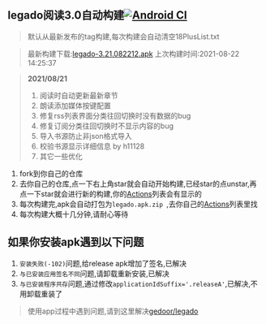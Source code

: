 ## legado阅读3.0自动构建[![Android CI](https://github.com/10bits/gedoor-Build/workflows/Android%20CI/badge.svg)](https://github.com/10bits/gedoor-Build/actions)

> 默认从最新发布的tag构建,每次构建会自动清空18PlusList.txt

> 最新构建下载:[legado-3.21.082212.apk](https://github.com/rainard/gedoor-Build/releases/download/legado-3.21.082212/legado-3.21.082212.apk) 上次构建时间:2021-08-22 14:25:37
<!--start-->
> **2021/08/21**
> 
> 1. 阅读时自动更新最新章节
> 2. 朗读添加媒体按键配置
> 3. 修复rss列表界面分类往回切换时没有数据的bug
> 4. 修复订阅分类往回切换时不显示内容的bug
> 5. 导入书源防止非json格式导入
> 6. 校验书源显示详细信息 by h11128
> 7. 其它一些优化
<!--end-->
  
1. fork到你自己的仓库
2. 去你自己的仓库,点一下右上角star就会自动开始构建,已经star的点unstar,再点一下star就会进行新的构建,你的[Actions](https://github.com/10bits/gedoor-Build/actions)列表会有显示的
3. 每次构建完,apk会自动打包为`legado.apk.zip
`,去你自己的[Actions](https://github.com/10bits/gedoor-Build/actions)列表里找
4. 每次构建大概十几分钟,请耐心等待

## 如果你安装apk遇到以下问题

1. `安装失败(-102)`问题,给release apk增加了签名,已解决
2. `与已安装应用签名不同`问题,请卸载重新安装,已解决
3. `与已安装程序共存`问题,通过修改`applicationIdSuffix='.releaseA'`,已解决,不用卸载重装了
> 使用app过程中遇到问题,请到这里解决[gedoor/legado](https://github.com/gedoor/legado/issues)

